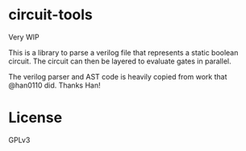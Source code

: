 # circuit-tools

Very WIP

This is a library to parse a verilog file that represents a static boolean circuit.  The circuit can then be layered to evaluate gates in parallel.

The verilog parser and AST code is heavily copied from work that @han0110 did.  Thanks Han!

# License

GPLv3
